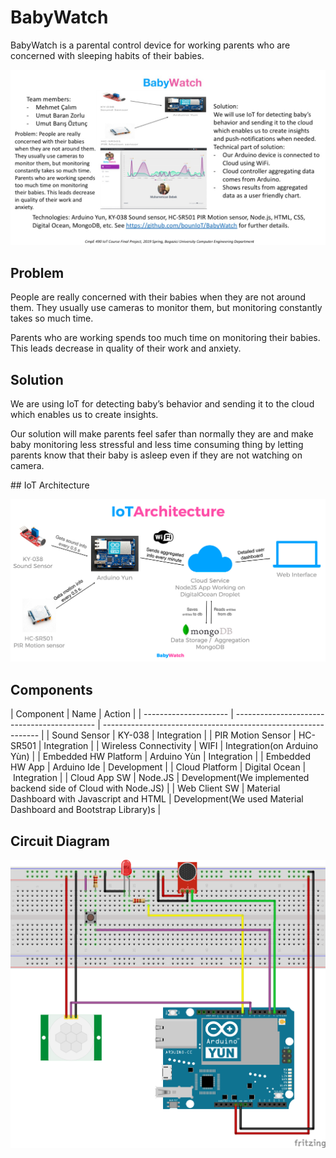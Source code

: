 # BabyWatch

BabyWatch is a parental control device for working parents who are concerned with sleeping habits of their babies.

![Splash](assets/splash.jpeg)

## Problem

People are really concerned with their babies when they are not around them. They usually use cameras to monitor them, but monitoring constantly takes so much time.

Parents who are working spends too much time on monitoring their babies. This leads decrease in quality of their work and anxiety.

## Solution

We are using IoT for detecting baby’s behavior and sending it to the cloud which enables us to create insights.

Our solution will make parents feel safer than normally they are and make baby monitoring less stressful and less time consuming thing by letting parents know that their baby is asleep even if they are not watching on camera.

## IoT Architecture

![IoT Architecture](assets/iot_architecture.jpg)

## Components

| Component             | Name                                        | Action                                                         |
| --------------------- | ------------------------------------------- | -------------------------------------------------------------- |
| Sound Sensor          | KY-038                                      | Integration                                                    |
| PIR Motion Sensor     | HC-SR501                                    | Integration                                                    |
| Wireless Connectivity | WIFI                                        | Integration(on Arduino Yùn)                                    |
| Embedded HW Platform  | Arduino Yùn                                 | Integration                                                    |
| Embedded HW App       | Arduino Ide                                 | Development                                                    |
| Cloud Platform        | Digital Ocean                               | Integration                                                    |
| Cloud App SW          | Node.JS                                     | Development(We implemented backend side of Cloud with Node.JS) |
| Web Client SW         | Material Dashboard with Javascript and HTML | Development(We used Material Dashboard and Bootstrap Library)s |

## Circuit Diagram

![BabyWatch Circuit Diagram](assets/BabyWatch_circuit.png)